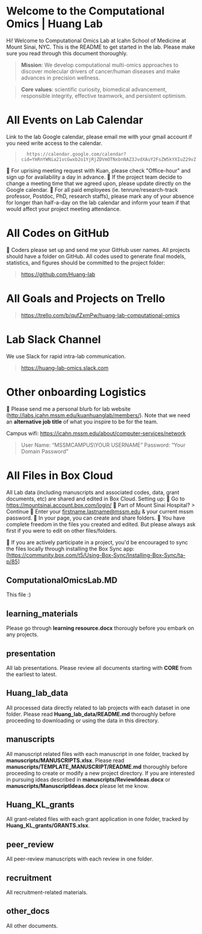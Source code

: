 # Welcome to the Computational Omics | Huang Lab

Hi! Welcome to Computational Omics Lab at Icahn School of Medicine at Mount Sinai, NYC. This is the README to get started in the lab. Please make sure you read through this document thoroughly. 
> **Mission**: We develop computational multi-omics approaches to discover molecular drivers of cancer/human diseases and make advances in precision wellness.

> **Core values**: scientific curiosity, biomedical advancement, responsible integrity, effective teamwork, and persistent optimism.

# All Events on Lab Calendar

Link to the lab Google calendar, please email me with your gmail account if you need write access to the calendar. 
>       https://calendar.google.com/calendar?cid=YmRnYWNia21vcGwxb2o1YjRjZDVmOTNxbnNAZ3JvdXAuY2FsZW5kYXIuZ29vZ2xlLmNvbQ
        For uprising meeting request with Kuan, please check "Office-hour" and sign up for availability a day in advance. 
        If the project team decide to change a meeting time that we agreed upon, please update directly on the Google calendar. 
        For all paid employees (ie. tenrure/research-track professor, Postdoc, PhD, research staffs), please mark any of your absence for longer than half-a-day on the lab calendar and inform your team if that would affect your project meeting attendance. 

# All Codes on GitHub

        Coders please set up and send me your GitHub user names. All projects should have a folder on GitHub. All codes used to generate final models, statistics, and figures should be committed to the project folder:  
>  https://github.com/Huang-lab


# All Goals and Projects on Trello
> https://trello.com/b/qufZxmPw/huang-lab-computational-omics

# Lab Slack Channel
We use Slack for rapid intra-lab communication.
>  https://huang-lab-omics.slack.com


# Other onboarding Logistics
  Please send me a personal blurb for lab website (http://labs.icahn.mssm.edu/kuanhuanglab/members/). Note that we need an **alternative job title** of what you inspire to be for the team. 

Campus wifi: https://icahn.mssm.edu/about/computer-services/network
>  User Name: “MSSMCAMPUS\YOUR USERNAME”
> Password: “Your Domain Password”


# All Files in Box Cloud

All Lab data (including manuscripts and associated codes, data, grant documents, etc) are shared and edited in Box Cloud. Setting up:
        Go to https://mountsinai.account.box.com/login/
        Part of Mount Sinai Hospital? > Continue
        Enter your firstname.lastname@mssm.edu & your current mssm password.
        In your page, you can create and share folders. 
        You have complete freedom in the files you created and edited. But please always ask first if you were to edit on other files/folders. 

       If you are actively participate in a project, you'd be encouraged to sync the files locally through installing the Box Sync app: [https://community.box.com/t5/Using-Box-Sync/Installing-Box-Sync/ta-p/85]

## ComputationalOmicsLab.MD          

This file :)

## learning_materials

Please go through **learning resource.docx** thorougly before you embark on any projects. 

## presentation

All lab presentations. Please review all documents starting with **CORE** from the earliest to latest.

## Huang_lab_data  

All processed data directly related to lab projects with each dataset in one folder. Please read **Huang_lab_data/README.md** thoroughly before proceeding to downloading or using the data in this directory. 

## manuscripts

All manuscript related files with each manuscript in one folder, tracked by **manuscripts/MANUSCRIPTS.xlsx**.  Please read **manuscripts/TEMPLATE_MANUSCRIPT/README.md** thoroughly before proceeding to create or modify a new project directory. If you are interested in pursuing ideas described in **manuscripts/ReviewIdeas.docx** or **manuscripts/ManuscriptIdeas.docx** please let me know. 

## Huang_KL_grants

All grant-related files with each grant application in one folder, tracked by **Huang_KL_grants/GRANTS.xlsx**. 

## peer_review

All peer-review manuscripts with each review in one folder. 

## recruitment

All recruitment-related materials. 

## other_docs

All other documents. 
